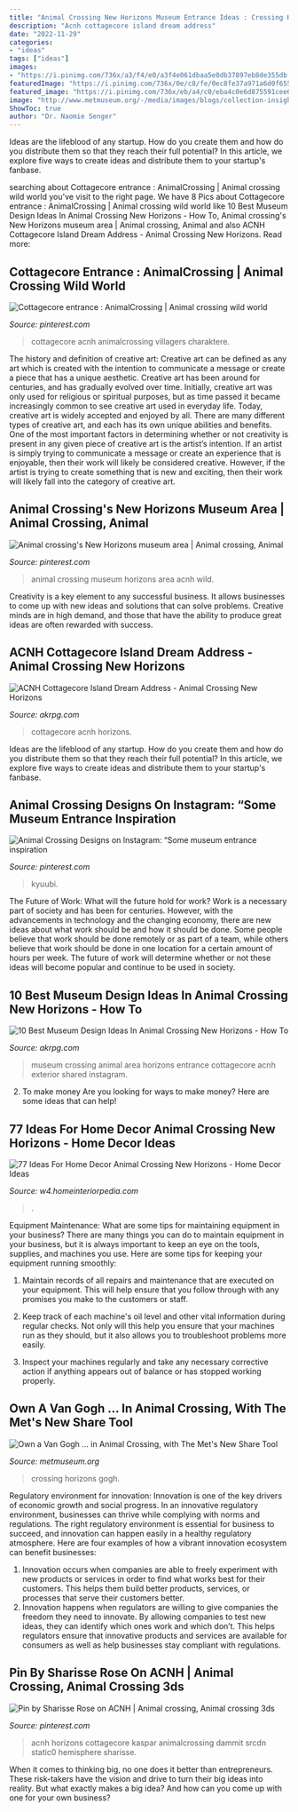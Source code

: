 ```yaml
---
title: "Animal Crossing New Horizons Museum Entrance Ideas : Crossing Horizons Gogh"
description: "Acnh cottagecore island dream address"
date: "2022-11-29"
categories:
- "ideas"
tags: ["ideas"]
images:
- "https://i.pinimg.com/736x/a3/f4/e0/a3f4e061dbaa5e0db37897eb8de355db.jpg"
featuredImage: "https://i.pinimg.com/736x/0e/c8/fe/0ec8fe37a971a6d0f6550e40da854b9e.jpg"
featured_image: "https://i.pinimg.com/736x/eb/a4/c0/eba4c0e6d875591cee0f33f31acc7549.jpg"
image: "http://www.metmuseum.org/-/media/images/blogs/collection-insights/2020/2020_4/animal-crossing/animal-crossing-new-horizons_2l.jpg?la=en&amp;hash=B82C317C5B02F3574D93833198534E92"
ShowToc: true
author: "Dr. Naomie Senger"
---
```



Ideas are the lifeblood of any startup. How do you create them and how do you distribute them so that they reach their full potential? In this article, we explore five ways to create ideas and distribute them to your startup's fanbase.

	

		
searching about Cottagecore entrance : AnimalCrossing | Animal crossing wild world you've visit to the right page. We have 8 Pics about Cottagecore entrance : AnimalCrossing | Animal crossing wild world like 10 Best Museum Design Ideas In Animal Crossing New Horizons - How To, Animal crossing&#039;s New Horizons museum area | Animal crossing, Animal and also ACNH Cottagecore Island Dream Address - Animal Crossing New Horizons. Read more:
		
    
## Cottagecore Entrance : AnimalCrossing | Animal Crossing Wild World

<img loading=lazy src="https://i.pinimg.com/736x/a3/f4/e0/a3f4e061dbaa5e0db37897eb8de355db.jpg" onerror="this.onerror=null;this.src='https://tse4.mm.bing.net/th?id=OIP.MRnZimOwS2udyjyEub6Z9wHaEK&amp;pid=15.1';" alt="Cottagecore entrance : AnimalCrossing | Animal crossing wild world">

_Source: pinterest.com_

>cottagecore acnh animalcrossing villagers charaktere. 

	

The history and definition of creative art: Creative art can be defined as any art which is created with the intention to communicate a message or create a piece that has a unique aesthetic.
Creative art has been around for centuries, and has gradually evolved over time. Initially, creative art was only used for religious or spiritual purposes, but as time passed it became increasingly common to see creative art used in everyday life. Today, creative art is widely accepted and enjoyed by all. There are many different types of creative art, and each has its own unique abilities and benefits.
One of the most important factors in determining whether or not creativity is present in any given piece of creative art is the artist’s intention. If an artist is simply trying to communicate a message or create an experience that is enjoyable, then their work will likely be considered creative. However, if the artist is trying to create something that is new and exciting, then their work will likely fall into the category of creative art.

    
## Animal Crossing&#039;s New Horizons Museum Area | Animal Crossing, Animal

<img loading=lazy src="https://i.pinimg.com/736x/eb/a4/c0/eba4c0e6d875591cee0f33f31acc7549.jpg" onerror="this.onerror=null;this.src='https://tse1.mm.bing.net/th?id=OIP.7EFCwFhO3Je3DUXHhWy_twHaEK&amp;pid=15.1';" alt="Animal crossing&#039;s New Horizons museum area | Animal crossing, Animal">

_Source: pinterest.com_

>animal crossing museum horizons area acnh wild. 

	

Creativity is a key element to any successful business. It allows businesses to come up with new ideas and solutions that can solve problems. Creative minds are in high demand, and those that have the ability to produce great ideas are often rewarded with success.

    
## ACNH Cottagecore Island Dream Address - Animal Crossing New Horizons

<img loading=lazy src="https://www.akrpg.com/upload/20201020/6373880070421588248803988.png" onerror="this.onerror=null;this.src='https://tse4.mm.bing.net/th?id=OIP.STsT70j7vsN9vlI92o_OqQHaDz&amp;pid=15.1';" alt="ACNH Cottagecore Island Dream Address - Animal Crossing New Horizons">

_Source: akrpg.com_

>cottagecore acnh horizons. 

	

Ideas are the lifeblood of any startup. How do you create them and how do you distribute them so that they reach their full potential? In this article, we explore five ways to create ideas and distribute them to your startup's fanbase.

    
## Animal Crossing Designs On Instagram: “Some Museum Entrance Inspiration

<img loading=lazy src="https://i.pinimg.com/736x/0e/c8/fe/0ec8fe37a971a6d0f6550e40da854b9e.jpg" onerror="this.onerror=null;this.src='https://tse3.mm.bing.net/th?id=OIP.Hpt4rkGzPUVPi-xT3-3_rQHaEL&amp;pid=15.1';" alt="Animal Crossing Designs on Instagram: “Some museum entrance inspiration">

_Source: pinterest.com_

>kyuubi. 

	

The Future of Work: What will the future hold for work?
Work is a necessary part of society and has been for centuries. However, with the advancements in technology and the changing economy, there are new ideas about what work should be and how it should be done. Some people believe that work should be done remotely or as part of a team, while others believe that work should be done in one location for a certain amount of hours per week. The future of work will determine whether or not these ideas will become popular and continue to be used in society.

    
## 10 Best Museum Design Ideas In Animal Crossing New Horizons - How To

<img loading=lazy src="https://www.akrpg.com/upload/20200904/6373481655219495322881693.png" onerror="this.onerror=null;this.src='https://tse4.mm.bing.net/th?id=OIP.qI8Y0NT93cYjKSxmcCTWpQHaEJ&amp;pid=15.1';" alt="10 Best Museum Design Ideas In Animal Crossing New Horizons - How To">

_Source: akrpg.com_

>museum crossing animal area horizons entrance cottagecore acnh exterior shared instagram. 

	

2. To make money
Are you looking for ways to make money? Here are some ideas that can help!

    
## 77 Ideas For Home Decor Animal Crossing New Horizons - Home Decor Ideas

<img loading=lazy src="https://lh5.googleusercontent.com/proxy/ahdAW7H3ujjyuvmBZOI-Z6hNeXhhOPMaDcO2LId-fZI6ObYOXTc8Ptsi_DQCxSJPzZeUOohysE8A-Klve0ebGjQbCcf5S316oZLQZ5XyoBJb5ys2uNc--49PFdlXh2At=w1200-h630-p-k-no-nu" onerror="this.onerror=null;this.src='https://tse3.mm.bing.net/th?id=OIP.Riq_gvBZrZPjmnLsweQvJgHaD4&amp;pid=15.1';" alt="77 Ideas For Home Decor Animal Crossing New Horizons - Home Decor Ideas">

_Source: w4.homeinteriorpedia.com_

>. 

	

Equipment Maintenance: What are some tips for maintaining equipment in your business?
There are many things you can do to maintain equipment in your business, but it is always important to keep an eye on the tools, supplies, and machines you use. Here are some tips for keeping your equipment running smoothly:
1. Maintain records of all repairs and maintenance that are executed on your equipment. This will help ensure that you follow through with any promises you make to the customers or staff.

2. Keep track of each machine's oil level and other vital information during regular checks. Not only will this help you ensure that your machines run as they should, but it also allows you to troubleshoot problems more easily.

3. Inspect your machines regularly and take any necessary corrective action if anything appears out of balance or has stopped working properly.

    
## Own A Van Gogh … In Animal Crossing, With The Met&#039;s New Share Tool

<img loading=lazy src="http://www.metmuseum.org/-/media/images/blogs/collection-insights/2020/2020_4/animal-crossing/animal-crossing-new-horizons_2l.jpg?la=en&amp;hash=B82C317C5B02F3574D93833198534E92" onerror="this.onerror=null;this.src='https://tse3.mm.bing.net/th?id=OIP.dn0jqEz53xo0Z2huzrkaigHaEK&amp;pid=15.1';" alt="Own a Van Gogh … in Animal Crossing, with The Met&#039;s New Share Tool">

_Source: metmuseum.org_

>crossing horizons gogh. 

	

Regulatory environment for innovation:
Innovation is one of the key drivers of economic growth and social progress. In an innovative regulatory environment, businesses can thrive while complying with norms and regulations. The right regulatory environment is essential for business to succeed, and innovation can happen easily in a healthy regulatory atmosphere. Here are four examples of how a vibrant innovation ecosystem can benefit businesses: 
1) Innovation occurs when companies are able to freely experiment with new products or services in order to find what works best for their customers. This helps them build better products, services, or processes that serve their customers better.
2) Innovation happens when regulators are willing to give companies the freedom they need to innovate. By allowing companies to test new ideas, they can identify which ones work and which don’t. This helps regulators ensure that innovative products and services are available for consumers as well as help businesses stay compliant with regulations.

    
## Pin By Sharisse Rose On ACNH | Animal Crossing, Animal Crossing 3ds

<img loading=lazy src="https://i.pinimg.com/736x/1d/e4/f8/1de4f84e16d3f7dc73d4d7bd0dbcd10f.jpg" onerror="this.onerror=null;this.src='https://tse3.mm.bing.net/th?id=OIP.HeDnnqwjBbj-hpERXcoiIAHaEK&amp;pid=15.1';" alt="Pin by Sharisse Rose on ACNH | Animal crossing, Animal crossing 3ds">

_Source: pinterest.com_

>acnh horizons cottagecore kaspar animalcrossing dammit srcdn static0 hemisphere sharisse. 

	

When it comes to thinking big, no one does it better than entrepreneurs. These risk-takers have the vision and drive to turn their big ideas into reality. But what exactly makes a big idea? And how can you come up with one for your own business?

